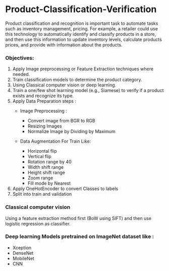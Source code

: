# Product-Classification-Verification

Product classification and recognition is important task to automate tasks such as inventory management, pricing. For example, a retailer could use this technology to automatically identify and classify products in a store, and then use this information to update inventory levels, calculate products prices, and provide with information about the products.

### Objectives:
1. Apply Image preprocessing or Feature Extraction techniques where needed.
2. Train classification models to determine the product category.
3. Using Classical computer vision or deep learning.
4. Train a one/few shot learning model (e.g., Siamese) to verify if a product exists and recognize its type.
5. Apply Data Preparation steps :
    - Image Preprocessing :
    
      - Convert image from BGR to RGB
      - Resizing Images
      - Normalize Image by Dividing by Maximum
    
    - Data Augmentation For Train Like:
    
      - Horizontal flip
      - Vertical flip
      - Rotation range by 40
      - Width shift range
      - Height shift range
      - Zoom range
      - Fill mode by Nearest
6. Apply OneHotEncoder to convert Classes to labels
7. Split into train and validation


### Classical computer vision
Using a feature extraction method first (BoW using SIFT) and then use logistic regression as classifier. 

### Deep learning Models pretrained on ImageNet dataset like :
  - Xception
  - DenseNet
  - MobileNet
  - CNN


   

